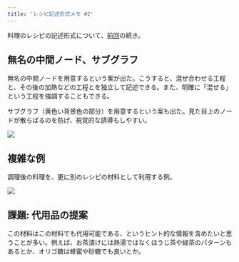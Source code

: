 ```yaml
---
title: 'レシピ記述形式メモ #2'
---
```

料理のレシピの記述形式について、[前回](https://r7kamura.com/articles/2022-05-13-mermaid-recipe-memo)の続き。

無名の中間ノード、サブグラフ
--------------

無名の中間ノードを用意するという案が出た。こうすると、混ぜ合わせる工程と、その後の加熱などの工程とを独立して記述できる。また、明確に「混ぜる」という工程を強調することもできる。

サブグラフ（黄色い背景色の部分）を用意するという案も出た。見た目上のノードが散らばるのを防げ、視覚的な誘導もしやすい。

![](https://lh5.googleusercontent.com/E1msP4fizVC9XfaAVlHWBSuCAI6Adifnk-pIQT4gUetZHgrPdNmZAjtInrV9eBEtZBzyVvmKRgYhSjG--AieU5vEZCV0O7_ISI-GZ3bibqM5IiKLu0tkAUxnD-hVCfUZZ3NX3Do33ikuwBlcsasT0pmQ2-pobzqet5ptn55eA1rvNDxOsRVnCNQHDpsU)

複雑な例
----

調理後の料理を、更に別のレシピの材料として利用する例。

![](https://lh4.googleusercontent.com/hWNYF0ifE9n8DYiSWb6p2Eu3UCa6HdwGbLRBnseOu6VMPYcSAALYU7tA9E9fnKy-XCiO2Bv45kyNuh_idN2PX9soSMq-GcqFyHKxL8JNJmRkk0ABiJy8VrPi64NGPMVjLoWPoUpd8p4VFHzaTAdOo8pV8deOgL6EulsbAqVfImharNmGCuoMj3d9i-wJ)

課題: 代用品の提案
----------

この材料はこの材料でも代用可能である、というヒント的な情報を含めたいと思うことが多い。例えば、お茶漬けには熱湯ではなくほうじ茶や緑茶のパターンもあるとか、オリゴ糖は蜂蜜や砂糖でも良いとか。
